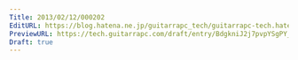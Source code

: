 ```yaml
---
Title: 2013/02/12/000202
EditURL: https://blog.hatena.ne.jp/guitarrapc_tech/guitarrapc-tech.hatenablog.com/atom/entry/6802418398340412351
PreviewURL: https://tech.guitarrapc.com/draft/entry/BdgkniJ2j7pvpYSgPY_i_Tm5-yw
Draft: true
---
```


